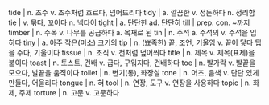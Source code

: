 tide	| n. 조수 v. 조수처럼 흐르다, 넘어뜨리다
tidy	| a. 깔끔한 v. 정돈하다 n. 정리함
tie	| v. 묶다, 꼬이다 n. 넥타이
tight	| a. 단단한 ad. 단단히
till	| prep. con. ~까지
timber	| n. 수목 v. 나무를 공급하다 a. 목재로 된
tin	| n. 주석 a. 주석의 v. 주석을 입히다
tiny	| a. 아주 작은(미소) 크기의
tip	| n. (뾰족한) 끝, 조언, 기울임 v. 끝이 닿다 팁을 주다, 기울이다
tissue	| n. 조직 v. 천처럼 덮어씌다
title	| n. 제목 v. 제목(표제)을 붙이다
toast	| n. 토스트, 건배 v. 굽다, 구워지다, 건배하다
toe	| n. 발가락 v. 발끝을 모으다, 발끝을 움직이다
toilet	| n. 변기(통), 화장실
tone	| n. 어조, 음색 v. 단단 있게 만들다, 어울리다
tongue	| n. 혀
tool	| n. 연장, 도구 v. 연장을 사용하다
topic	| n. 화제, 주제
torture	| n. 고문 v. 고문하다
